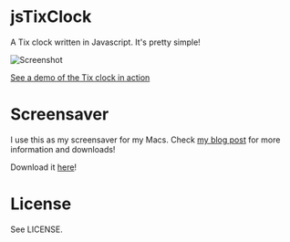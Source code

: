 # jsTixClock

A Tix clock written in Javascript. It's pretty simple!

![Screenshot](http://www.savjee.be/uploads/tixclock/screenshot.png)

[See a demo of the Tix clock in action](http://www.savjee.be/uploads/tixclock/tixclock.html)

# Screensaver
I use this as my screensaver for my Macs. Check [my blog post](2014/02/TixClock-clone-in-Javascript/) for more information and downloads!

Download it [here](http://www.savjee.be/uploads/tixclock/Tix.saver.zip)!

# License
See LICENSE.